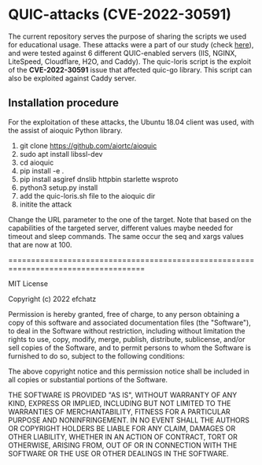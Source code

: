 # QUIC-attacks (CVE-2022-30591)

The current repository serves the purpose of sharing the scripts we used for educational usage. These attacks were a part of our study (check [here](https://doi.org/10.21203/rs.3.rs-1676730/v1)), and were tested against 6 different QUIC-enabled servers (IIS, NGINX, LiteSpeed, Cloudflare, H2O, and Caddy). The quic-loris script is the exploit of the **CVE-2022-30591** issue that affected quic-go library. This script can also be exploited against Caddy server.

## Installation procedure
For the exploitation of these attacks, the Ubuntu 18.04 client was used, with the assist of aioquic Python library.

1. git clone https://github.com/aiortc/aioquic
2. sudo apt install libssl-dev
3. cd aioquic
4. pip install -e .
5. pip install asgiref dnslib httpbin starlette wsproto
6. python3 setup.py install
7. add the quic-loris.sh file to the aioquic dir
8. initite the attack

Change the URL parameter to the one of the target. Note that based on the capabilities of the targeted server, different values maybe needed for timeout and sleep commands. The same occur the seq and xargs values that are now at 100.

====================================================================================

MIT License

Copyright (c) 2022 efchatz

Permission is hereby granted, free of charge, to any person obtaining a copy
of this software and associated documentation files (the "Software"), to deal
in the Software without restriction, including without limitation the rights
to use, copy, modify, merge, publish, distribute, sublicense, and/or sell
copies of the Software, and to permit persons to whom the Software is
furnished to do so, subject to the following conditions:

The above copyright notice and this permission notice shall be included in all
copies or substantial portions of the Software.

THE SOFTWARE IS PROVIDED "AS IS", WITHOUT WARRANTY OF ANY KIND, EXPRESS OR
IMPLIED, INCLUDING BUT NOT LIMITED TO THE WARRANTIES OF MERCHANTABILITY,
FITNESS FOR A PARTICULAR PURPOSE AND NONINFRINGEMENT. IN NO EVENT SHALL THE
AUTHORS OR COPYRIGHT HOLDERS BE LIABLE FOR ANY CLAIM, DAMAGES OR OTHER
LIABILITY, WHETHER IN AN ACTION OF CONTRACT, TORT OR OTHERWISE, ARISING FROM,
OUT OF OR IN CONNECTION WITH THE SOFTWARE OR THE USE OR OTHER DEALINGS IN THE
SOFTWARE.
